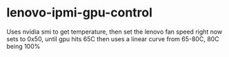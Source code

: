 # lenovo-ipmi-gpu-control
Uses nvidia smi to get temperature, then set the lenovo fan speed right now sets to 0x50, until gpu hits 65C then uses a linear curve from 65-80C, 80C being 100%
